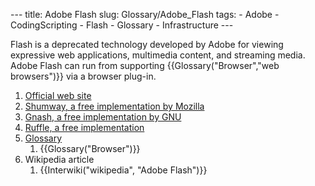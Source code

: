 --- title: Adobe Flash slug: Glossary/Adobe_Flash tags: - Adobe - CodingScripting - Flash - Glossary - Infrastructure ---

Flash is a deprecated technology developed by Adobe for viewing expressive web applications, multimedia content, and streaming media. Adobe Flash can run from supporting {{Glossary("Browser","web browsers")}} via a browser plug-in.

1.  [Official web site](https://www.adobe.com/products/flashruntimes.html)
2.  [Shumway, a free implementation by Mozilla](https://mozilla.github.io/shumway/)
3.  [Gnash, a free implementation by GNU](http://gnashdev.org/)
4.  [Ruffle, a free implementation](https://ruffle.rs)
5.  [Glossary](/en-US/docs/Glossary)
    1.  {{Glossary("Browser")}}
6.  Wikipedia article
    1.  {{Interwiki("wikipedia", "Adobe Flash")}}

